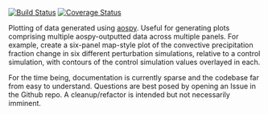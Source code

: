 [![Build Status](https://travis-ci.org/spencerahill/aospy-plot.svg?branch=develop)](https://travis-ci.org/spencerahill/aospy-plot) [![Coverage Status](https://coveralls.io/repos/github/spencerahill/aospy-plot/badge.svg?branch=develop)](https://coveralls.io/github/spencerahill/aospy-plot?branch=develop)

Plotting of data generated using [aospy](https://www.github.com/spencerahill/aospy).  Useful for generating plots comprising multiple aospy-outputted data across multiple panels.  For example, create a six-panel map-style plot of the convective precipitation fraction change in six different perturbation simulations, relative to a control simulation, with contours of the control simulation values overlayed in each.

For the time being, documentation is currently sparse and the codebase far from easy to understand.  Questions are best posed by opening an Issue in the Github repo.  A cleanup/refactor is intended but not necessarily imminent.
